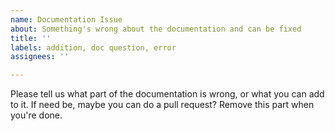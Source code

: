 ```yaml
---
name: Documentation Issue
about: Something's wrong about the documentation and can be fixed
title: ''
labels: addition, doc question, error
assignees: ''

---
```


Please tell us what part of the documentation is wrong, or what you can add to it. If need be, maybe you can do a pull request? Remove this part when you're done.